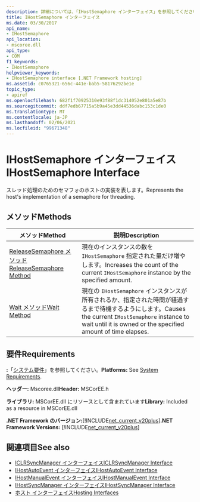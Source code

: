 ```yaml
---
description: 詳細については、「IHostSemaphore インターフェイス」を参照してください。
title: IHostSemaphore インターフェイス
ms.date: 03/30/2017
api_name:
- IHostSemaphore
api_location:
- mscoree.dll
api_type:
- COM
f1_keywords:
- IHostSemaphore
helpviewer_keywords:
- IHostSemaphore interface [.NET Framework hosting]
ms.assetid: c0765321-656c-441e-bab5-58176292be1e
topic_type:
- apiref
ms.openlocfilehash: 682f1f70925310e93f88f1dc314052e801a5e87b
ms.sourcegitcommit: ddf7edb67715a5b9a45e3dd44536dabc153c1de0
ms.translationtype: MT
ms.contentlocale: ja-JP
ms.lasthandoff: 02/06/2021
ms.locfileid: "99671348"
---
```

# <a name="ihostsemaphore-interface"></a><span data-ttu-id="42df1-103">IHostSemaphore インターフェイス</span><span class="sxs-lookup"><span data-stu-id="42df1-103">IHostSemaphore Interface</span></span>

<span data-ttu-id="42df1-104">スレッド処理のためのセマフォのホストの実装を表します。</span><span class="sxs-lookup"><span data-stu-id="42df1-104">Represents the host's implementation of a semaphore for threading.</span></span>  
  
## <a name="methods"></a><span data-ttu-id="42df1-105">メソッド</span><span class="sxs-lookup"><span data-stu-id="42df1-105">Methods</span></span>  
  
|<span data-ttu-id="42df1-106">メソッド</span><span class="sxs-lookup"><span data-stu-id="42df1-106">Method</span></span>|<span data-ttu-id="42df1-107">説明</span><span class="sxs-lookup"><span data-stu-id="42df1-107">Description</span></span>|  
|------------|-----------------|  
|[<span data-ttu-id="42df1-108">ReleaseSemaphore メソッド</span><span class="sxs-lookup"><span data-stu-id="42df1-108">ReleaseSemaphore Method</span></span>](ihostsemaphore-releasesemaphore-method.md)|<span data-ttu-id="42df1-109">現在のインスタンスの数を `IHostSemaphore` 指定された量だけ増やします。</span><span class="sxs-lookup"><span data-stu-id="42df1-109">Increases the count of the current `IHostSemaphore` instance by the specified amount.</span></span>|  
|[<span data-ttu-id="42df1-110">Wait メソッド</span><span class="sxs-lookup"><span data-stu-id="42df1-110">Wait Method</span></span>](ihostsemaphore-wait-method.md)|<span data-ttu-id="42df1-111">現在の `IHostSemaphore` インスタンスが所有されるか、指定された時間が経過するまで待機するようにします。</span><span class="sxs-lookup"><span data-stu-id="42df1-111">Causes the current `IHostSemaphore` instance to wait until it is owned or the specified amount of time elapses.</span></span>|  
  
## <a name="requirements"></a><span data-ttu-id="42df1-112">要件</span><span class="sxs-lookup"><span data-stu-id="42df1-112">Requirements</span></span>  

 <span data-ttu-id="42df1-113">**:**「[システム要件](../../get-started/system-requirements.md)」を参照してください。</span><span class="sxs-lookup"><span data-stu-id="42df1-113">**Platforms:** See [System Requirements](../../get-started/system-requirements.md).</span></span>  
  
 <span data-ttu-id="42df1-114">**ヘッダー:** Mscoree.dll</span><span class="sxs-lookup"><span data-stu-id="42df1-114">**Header:** MSCorEE.h</span></span>  
  
 <span data-ttu-id="42df1-115">**ライブラリ:** MSCorEE.dll にリソースとして含まれています</span><span class="sxs-lookup"><span data-stu-id="42df1-115">**Library:** Included as a resource in MSCorEE.dll</span></span>  
  
 <span data-ttu-id="42df1-116">**.NET Framework のバージョン:**[!INCLUDE[net_current_v20plus](../../../../includes/net-current-v20plus-md.md)]</span><span class="sxs-lookup"><span data-stu-id="42df1-116">**.NET Framework Versions:** [!INCLUDE[net_current_v20plus](../../../../includes/net-current-v20plus-md.md)]</span></span>  
  
## <a name="see-also"></a><span data-ttu-id="42df1-117">関連項目</span><span class="sxs-lookup"><span data-stu-id="42df1-117">See also</span></span>

- [<span data-ttu-id="42df1-118">ICLRSyncManager インターフェイス</span><span class="sxs-lookup"><span data-stu-id="42df1-118">ICLRSyncManager Interface</span></span>](iclrsyncmanager-interface.md)
- [<span data-ttu-id="42df1-119">IHostAutoEvent インターフェイス</span><span class="sxs-lookup"><span data-stu-id="42df1-119">IHostAutoEvent Interface</span></span>](ihostautoevent-interface.md)
- [<span data-ttu-id="42df1-120">IHostManualEvent インターフェイス</span><span class="sxs-lookup"><span data-stu-id="42df1-120">IHostManualEvent Interface</span></span>](ihostmanualevent-interface.md)
- [<span data-ttu-id="42df1-121">IHostSyncManager インターフェイス</span><span class="sxs-lookup"><span data-stu-id="42df1-121">IHostSyncManager Interface</span></span>](ihostsyncmanager-interface.md)
- [<span data-ttu-id="42df1-122">ホスト インターフェイス</span><span class="sxs-lookup"><span data-stu-id="42df1-122">Hosting Interfaces</span></span>](hosting-interfaces.md)
